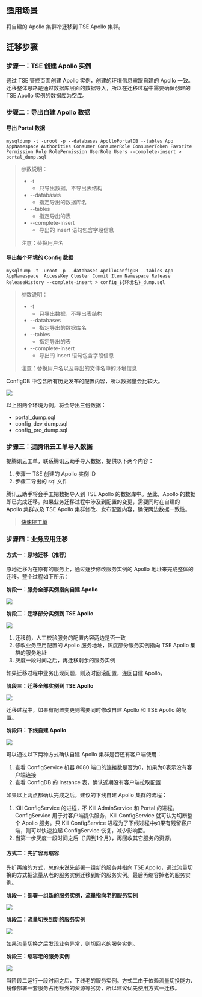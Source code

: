 ## 适用场景

将自建的 Apollo 集群冷迁移到 TSE Apollo 集群。

## 迁移步骤

### 步骤一：TSE 创建 Apollo 实例

通过 TSE 管控页面创建 Apollo 实例，创建的环境信息需跟自建的 Apollo 一致。迁移整体思路是通过数据库层面的数据导入，所以在迁移过程中需要确保创建的 TSE Apollo 实例的数据库为空库。

### 步骤二：导出自建 Apollo 数据

#### 导出 Portal 数据

```shell
mysqldump -t -uroot -p --databases ApolloPortalDB --tables App AppNamespace Authorities Consumer ConsumerRole ConsumerToken Favorite Permission Role RolePermission UserRole Users --complete-insert > portal_dump.sql
```

> 参数说明：
>
> - -t
>   - 只导出数据，不导出表结构
> - --databases
>   - 指定导出的数据库名
> - --tables
>   - 指定导出的表
> - --complete-insert
>   - 导出的 insert 语句包含字段信息
>
> 注意：替换用户名


#### 导出每个环境的 Config 数据

```shell
mysqldump -t -uroot -p --databases ApolloConfigDB --tables App AppNamespace  AccessKey Cluster Commit Item Namespace Release ReleaseHistory --complete-insert > config_${环境名}_dump.sql
```

> 参数说明：
>
> - -t
>   - 只导出数据，不导出表结构
> - --databases
>   - 指定导出的数据库名
> - --tables
>   - 指定导出的表
> - --complete-insert
>   - 导出的 insert 语句包含字段信息
>
> 注意：替换用户名以及导出的文件名中的环境信息

ConfigDB 中包含所有历史发布的配置内容，所以数据量会比较大。

![](https://qcloudimg.tencent-cloud.cn/raw/98ef76ce659268f176a7d9027f942341.png)

以上图两个环境为例，将会导出三份数据：

- portal_dump.sql
- config_dev_dump.sql
- config_pro_dump.sql

### 步骤三：提腾讯云工单导入数据

提腾讯云工单，联系腾讯云助手导入数据，提供以下两个内容：

1. 步骤一 TSE 创建的 Apollo 实例 ID
2. 步骤二导出的 sql 文件

腾讯云助手将会手工把数据导入到 TSE Apollo 的数据库中。至此，Apollo 的数据即已完成迁移。如果业务迁移过程中涉及到配置的变更，需要同时在自建的 Apollo 集群以及 TSE Apollo 集群修改、发布配置内容，确保两边数据一致性。

> [快速提工单](https://console.cloud.tencent.com/workorder/category?level1_id=517&level2_id=727&source=14&data_title=%E5%85%B6%E4%BB%96%E8%85%BE%E8%AE%AF%E4%BA%91%E4%BA%A7%E5%93%81&step=1
> )

### 步骤四：业务应用迁移

#### 方式一：原地迁移（推荐）

原地迁移为在原有的服务上，通过逐步修改服务实例的 Apollo 地址来完成整体的迁移。整个过程如下所示：

**阶段一：服务全部实例指向自建 Apollo**

![](https://qcloudimg.tencent-cloud.cn/raw/e2cdc982dc78a9a947596538dcfe0f40.png)

**阶段二：迁移部分实例到 TSE Apollo**

![](https://qcloudimg.tencent-cloud.cn/raw/c3428948638f1bf3480c6859873f576c.png)

1. 迁移前，人工校验服务的配置内容两边是否一致
2. 修改业务应用配置的 Apollo 服务地址，灰度部分服务实例指向 TSE Apollo 集群的服务地址
3. 灰度一段时间之后，再迁移剩余的服务实例

如果迁移过程中业务出现问题，则及时回滚配置，连回自建 Apollo。

**阶段三：迁移全部实例到 TSE Apollo**

![](https://qcloudimg.tencent-cloud.cn/raw/d0f1b58b9af8091f676ec13069d318ca.png)

迁移过程中，如果有配置变更则需要同时修改自建 Apollo 和 TSE Apollo 的配置。

**阶段四：下线自建 Apollo**

![](https://qcloudimg.tencent-cloud.cn/raw/71ecb2d9048a42b7a64ee06434972441.png)

可以通过以下两种方式确认自建 Apollo 集群是否还有客户端使用：

1. 查看 ConfigService 机器 8080 端口的连接数是否为0，如果为0表示没有客户端连接
2. 查看 ConfigDB 的 Instance 表，确认近期没有客户端拉取配置

如果以上两点都确认完成之后，建议的下线自建 Apollo 集群的流程：

1. Kill ConfigService 的进程，不 Kill AdminService 和 Portal 的进程。ConfigService 用于对客户端提供服务，Kill ConfigService 就可认为切断整个 Apollo 服务。只 Kill ConfigService 进程为了下线过程中如果有残留客户端，则可以快速拉起 ConfigService 恢复，减少影响面。
2. 当第一步灰度一段时间之后（1周到1个月），再回收其它服务的资源。

#### 方式二：先扩容再缩容

先扩再缩的方式，总的来说先部署一组新的服务并指向 TSE Apollo，通过流量切换的方式把流量从老的服务实例迁移到新的服务实例。最后再缩容掉老的服务实例。

**阶段一：部署一组新的服务实例，流量指向老的服务实例**

![](https://qcloudimg.tencent-cloud.cn/raw/109f610bc5ca2efd9e7d0ac8e937895a.png)

**阶段二：流量切换到新的服务实例**

![](https://qcloudimg.tencent-cloud.cn/raw/aad436337cae323a474425d2bf685ebe.png)

如果流量切换之后发现业务异常，则切回老的服务实例。

**阶段三：缩容老的服务实例**

![](https://qcloudimg.tencent-cloud.cn/raw/6ef6de4684f3cf8459b13bf4af97dd23.png)

当阶段二运行一段时间之后，下线老的服务实例。方式二由于依赖流量切换能力、镜像部署一套服务占用额外的资源等劣势，所以建议优先使用方式一迁移。

